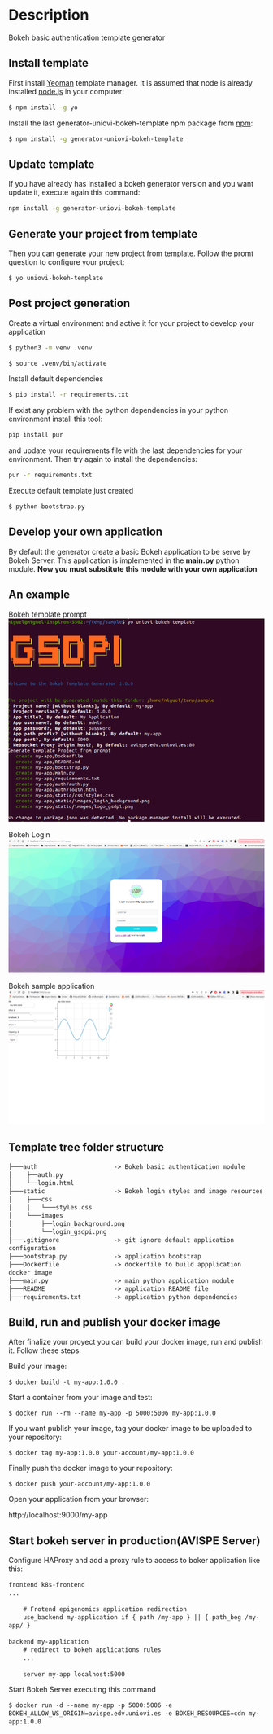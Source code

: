 # Description
Bokeh basic authentication template generator 

## Install template

First install [Yeoman](http://yeoman.io) template manager. It is assumed that node is already installed [node.js](https://nodejs.org/) in your computer:

```bash
$ npm install -g yo
```

Install the last generator-uniovi-bokeh-template npm package from [npm](https://www.npmjs.com/):

```bash
$ npm install -g generator-uniovi-bokeh-template
```

## Update template

If you have already has installed a bokeh generator version and you want update it, execute again this command:

```bash
npm install -g generator-uniovi-bokeh-template
```

## Generate your project from template

Then you can generate your new project from template. Follow the promt question to configure your project:

```bash
$ yo uniovi-bokeh-template
```

## Post project generation

Create a virtual environment and active it for your project to develop your application

```bash
$ python3 -m venv .venv
```

```bash
$ source .venv/bin/activate
```

Install default dependencies
```bash
$ pip install -r requirements.txt
```

If exist any problem with the python dependencies in your python environment install this tool:
```bash
pip install pur
```

and update your requirements file with the last dependencies for your environment. Then try again to install the dependencies:
```bash
pur -r requirements.txt
```

Execute default template just created
```bash
$ python bootstrap.py
```
## Develop your own application

By default the generator create a basic Bokeh application to be serve by Bokeh Server. This application is implemented in the **main.py** python module. **Now you must substitute this module with your own application**

## An example
Bokeh template prompt
![bokeh-template-prompt](https://github.com/AVIB-project/uniovi-gsdpi-bokeh-template-generator/blob/main/images/bokeh_template_prompt.png "bokeh-template-prompt")

Bokeh Login
![bokeh-login](https://github.com/AVIB-project/uniovi-gsdpi-bokeh-template-generator/blob/main/images/bokeh_login.png "bokeh-login")

Bokeh sample application
![bokeh-application](https://github.com/AVIB-project/uniovi-gsdpi-bokeh-template-generator/blob/main/images/bokeh_application.png "bokeh-application")

## Template tree folder structure

```text
├───auth                     -> Bokeh basic authentication module
│    ├──auth.py              
│    └──login.html           
├───static                   -> Bokeh login styles and image resources
│    ├───css
│    │   └───styles.css      
│    └───images              
│        ├──login_background.png 
│        └──login_gsdpi.png  
├───.gitignore               -> git ignore default application configuration
├───bootstrap.py             -> application bootstrap
├───Dockerfile               -> dockerfile to build appplication docker image
├───main.py                  -> main python application module
├───README                   -> application README file
├───requirements.txt         -> application python dependencies
```

## Build, run and publish your docker image

After finalize your proyect you can build your docker image, run and publish it. Follow these steps:

Build your image:

```
$ docker build -t my-app:1.0.0 .
```

Start a container from your image and test:

```
$ docker run --rm --name my-app -p 5000:5006 my-app:1.0.0
```

If you want publish your image, tag your docker image to be uploaded to your repository:

```
$ docker tag my-app:1.0.0 your-account/my-app:1.0.0
```

Finally push the docker image to your repository:

```
$ docker push your-account/my-app:1.0.0
```

Open your application from your browser:

http://localhost:9000/my-app

## Start bokeh server in production(AVISPE Server)

Configure HAProxy and add a proxy rule to access to boker application like this:

```
frontend k8s-frontend
...

    # Frotend epigenomics application redirection
    use_backend my-application if { path /my-app } || { path_beg /my-app/ }
    
backend my-application    
    # redirect to bokeh applications rules
    ...
    
    server my-app localhost:5000
```

Start Bokeh Server executing this command
```
$ docker run -d --name my-app -p 5000:5006 -e BOKEH_ALLOW_WS_ORIGIN=avispe.edv.uniovi.es -e BOKEH_RESOURCES=cdn my-app:1.0.0
